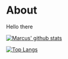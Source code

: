# About
Hello there

[![Marcus' github stats](https://github-readme-stats-omega-ashen.vercel.app/api?username=MrMackan&include_all_commits=true&count_private=true&theme=highcontrast&show_icons=true&hide_border=false)](https://github.com/anuraghazra/github-readme-stats)

[![Top Langs](https://github-readme-stats.vercel.app/api/top-langs/?username=MrMackan&theme=highcontrast&layout=compact&hide_border=false)](https://github.com/anuraghazra/github-readme-stats)
